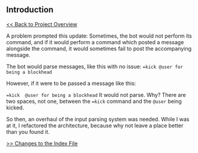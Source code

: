 ## Introduction

[<< Back to Project Overview](../defenderIndex.md)

A problem prompted this update: Sometimes, the bot would not perform its command, and if it would perform a command which posted a message alongside the command, it would sometimes fail to post the accompanying message.

The bot would parse messages, like this with no issue:
`=kick @user for being a blockhead`

However, if it were to be passed a message like this:

`=kick  @user for being a blockhead`
It would not parse. Why? There are two spaces, not one, between the `=kick` command and the `@user` being kicked.

So then, an overhaul of the input parsing system was needed. While I was at it, I refactored the architecture, because why not leave a place better than you found it.

[>> Changes to the Index File](indexFile.md)
